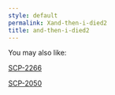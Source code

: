 ```yaml
---
style: default
permalink: Xand-then-i-died2
title: and-then-i-died2
---
```

You may also like:

[SCP-2266](http://scp-wiki.net/scp-2266)

[SCP-2050](http://scp-wiki.net/scp-2050)
